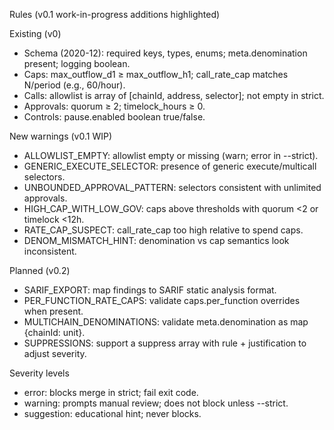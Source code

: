 Rules (v0.1 work-in-progress additions highlighted)

Existing (v0)
- Schema (2020-12): required keys, types, enums; meta.denomination present; logging boolean.
- Caps: max_outflow_d1 ≥ max_outflow_h1; call_rate_cap matches N/period (e.g., 60/hour).
- Calls: allowlist is array of [chainId, address, selector]; not empty in strict.
- Approvals: quorum ≥ 2; timelock_hours ≥ 0.
- Controls: pause.enabled boolean true/false.

New warnings (v0.1 WIP)
- ALLOWLIST_EMPTY: allowlist empty or missing (warn; error in --strict).
- GENERIC_EXECUTE_SELECTOR: presence of generic execute/multicall selectors.
- UNBOUNDED_APPROVAL_PATTERN: selectors consistent with unlimited approvals.
- HIGH_CAP_WITH_LOW_GOV: caps above thresholds with quorum <2 or timelock <12h.
- RATE_CAP_SUSPECT: call_rate_cap too high relative to spend caps.
- DENOM_MISMATCH_HINT: denomination vs cap semantics look inconsistent.

Planned (v0.2)
- SARIF_EXPORT: map findings to SARIF static analysis format.
- PER_FUNCTION_RATE_CAPS: validate caps.per_function overrides when present.
- MULTICHAIN_DENOMINATIONS: validate meta.denomination as map {chainId: unit}.
- SUPPRESSIONS: support a suppress array with rule + justification to adjust severity.

Severity levels
- error: blocks merge in strict; fail exit code.
- warning: prompts manual review; does not block unless --strict.
- suggestion: educational hint; never blocks.
